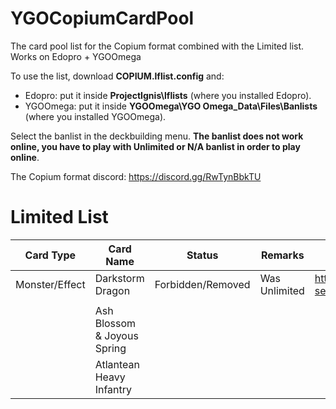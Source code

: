 # YGOCopiumCardPool
The card pool list for the Copium format combined with the Limited list. Works on Edopro + YGOOmega

To use the list, download **COPIUM.lflist.config** and:
- Edopro: put it inside **ProjectIgnis\lflists** (where you installed Edopro).
- YGOOmega: put it inside **YGOOmega\YGO Omega_Data\Files\Banlists** (where you installed YGOOmega).

Select the banlist in the deckbuilding menu. **The banlist does not work online, you have to play with Unlimited or N/A banlist in order to play online**.

The Copium format discord: https://discord.gg/RwTynBbkTU

# Limited List
| Card Type      	| Card Name                   	| Status            	| Remarks       	| Card Info                                                 	|
|----------------	|-----------------------------	|-------------------	|---------------	|-----------------------------------------------------------	|
| Monster/Effect 	| Darkstorm Dragon            	| Forbidden/Removed 	| Was Unlimited 	| https://db.ygoprodeck.com/card/?search=Darkstorm%20Dragon 	|
|                	|                             	|                   	|               	|                                                           	|
|                	| Ash Blossom & Joyous Spring 	|                   	|               	|                                                           	|
|                	| Atlantean Heavy Infantry    	|                   	|               	|                                                           	|
